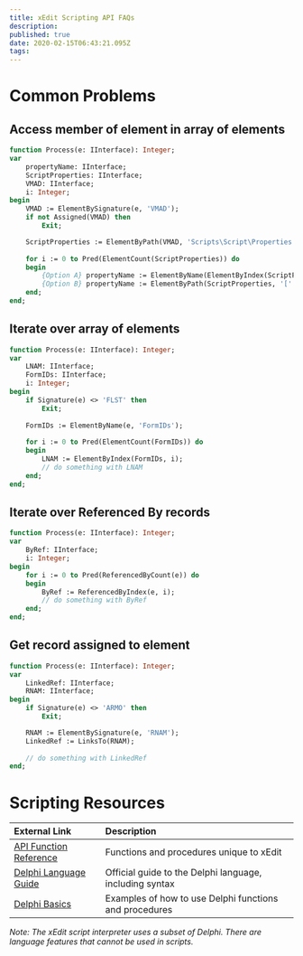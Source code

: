 ```yaml
---
title: xEdit Scripting API FAQs
description: 
published: true
date: 2020-02-15T06:43:21.095Z
tags: 
---
```


# Common Problems

## Access member of element in array of elements

```pascal
function Process(e: IInterface): Integer;
var
	propertyName: IInterface;
	ScriptProperties: IInterface;
	VMAD: IInterface;
	i: Integer;
begin
	VMAD := ElementBySignature(e, 'VMAD');
	if not Assigned(VMAD) then
		Exit;

	ScriptProperties := ElementByPath(VMAD, 'Scripts\Script\Properties');
  
	for i := 0 to Pred(ElementCount(ScriptProperties)) do
	begin
		{Option A} propertyName := ElementByName(ElementByIndex(ScriptProperties, i), 'propertyName');
		{Option B} propertyName := ElementByPath(ScriptProperties, '[' + i + ']\propertyName');
	end;
end;
```

## Iterate over array of elements

```pascal
function Process(e: IInterface): Integer;
var
	LNAM: IInterface;
	FormIDs: IInterface;
	i: Integer;
begin
	if Signature(e) <> 'FLST' then
		Exit;
    
	FormIDs := ElementByName(e, 'FormIDs');
  
	for i := 0 to Pred(ElementCount(FormIDs)) do
	begin
		LNAM := ElementByIndex(FormIDs, i);
		// do something with LNAM
	end;
end;
```

## Iterate over Referenced By records

```pascal
function Process(e: IInterface): Integer;
var
	ByRef: IInterface;
	i: Integer;
begin
	for i := 0 to Pred(ReferencedByCount(e)) do
	begin
		ByRef := ReferencedByIndex(e, i);
		// do something with ByRef
	end;
end;
```

## Get record assigned to element

```pascal
function Process(e: IInterface): Integer;
var
	LinkedRef: IInterface;
	RNAM: IInterface;
begin
	if Signature(e) <> 'ARMO' then
		Exit;

	RNAM := ElementBySignature(e, 'RNAM');
	LinkedRef := LinksTo(RNAM);
  
	// do something with LinkedRef
end;
```

# Scripting Resources

External Link | Description
:--- | :---
[API Function Reference](https://tes5edit.github.io/docs/12-Scripting-Functions.html) | Functions and procedures unique to xEdit
[Delphi Language Guide](http://docwiki.embarcadero.com/RADStudio/Rio/en/Delphi_Language_Guide_Index) | Official guide to the Delphi language, including syntax 
[Delphi Basics](http://www.delphibasics.co.uk/index.html) | Examples of how to use Delphi functions and procedures

*Note: The xEdit script interpreter uses a subset of Delphi. There are language features that cannot be used in scripts.*